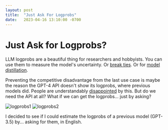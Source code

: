 ```yaml
---
layout: post
title:  "Just Ask For Logprobs"
date:   2023-04-16 13:10:00 -0700
---
```

# Just Ask for Logprobs?

LLM logprobs are a beautiful thing for researchers and hobbyists. You can use them to measure the model's uncertainty. Or [break ties](https://twitter.com/goodside/status/1634407841556561922). Or for [model distillation](https://twitter.com/sharifshameem/status/1645649337886846977).

Preventing the competitive disadvantage from the last use case is maybe the reason the GPT-4 API doesn't show its logprobs, where previous models did. People are understandably [disappointed](https://twitter.com/xuanalogue/status/1637302504349114370) by this. But do we need the API at all? What if we can get the logprobs... just by asking?

![logprobs1](https://photos.google.com/share/AF1QipNMPqIiN2AIPU41apRdGiwzIU_A1a3sXeM4ORD2Ddd0YdoLWvJCusXrOkaeP7i6fQ/photo/AF1QipOczylj4fN3SGCIUTPfKpc8gCovQVgWgh0pXDSS?key=RkZNV2pVZTA0WldRcWRaWEhiYXBPRVkzbVVDamh3)
![logprobs2](https://photos.google.com/share/AF1QipNMPqIiN2AIPU41apRdGiwzIU_A1a3sXeM4ORD2Ddd0YdoLWvJCusXrOkaeP7i6fQ/photo/AF1QipPYAjiB2-kkK7yGKvpD30c4l0Y1uhj_bsNju_YZ?key=RkZNV2pVZTA0WldRcWRaWEhiYXBPRVkzbVVDamh3)

I decided to see if I could estimate the logprobs of a previous model (GPT-3.5) by... asking for them, in English.


